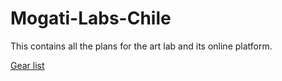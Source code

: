 # Mogati-Labs-Chile
This contains all the plans for the art lab and its online platform.

[Gear list](https://github.com/gokulramdas/Mogati-Labs-Chile/blob/master/Infrastructure/Gear-List)
